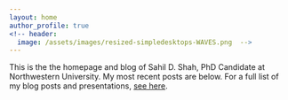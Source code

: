 ```yaml
---
layout: home
author_profile: true
<!-- header:
  image: /assets/images/resized-simpledesktops-WAVES.png  -->
---
```


This is the the homepage and blog of Sahil D. Shah, PhD Candidate at Northwestern University. My most recent posts are below. For a full list of my blog posts and
presentations, <a href="https://sahildshah1.github.io/posts/" style="text-decoration: underline">see here</a>.

<!-- <a href="">see here.</a> -->

